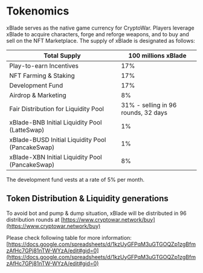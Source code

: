# Tokenomics

xBlade serves as the native game currency for CryptoWar. Players leverage xBlade to acquire characters, forge and reforge weapons, and to buy and sell on the NFT Marketplace. The supply of xBlade is designated as follows:

| Total Supply                                     | 100 millions xBlade                 |
| ------------------------------------------------ | ----------------------------------- |
| Play-to-earn Incentives                          | 17%                                 |
| NFT Farming & Staking                            | 17%                                 |
| Development Fund                                 | 17%                                 |
| Airdrop & Marketing                              | 8%                                  |
| Fair Distribution for Liquidity Pool             | 31% - selling in 96 rounds, 32 days |
| xBlade-BNB Initial Liquidity Pool (LatteSwap)    | 1%                                  |
| xBlade-BUSD Initial Liquidity Pool (PancakeSwap) | 1%                                  |
| xBlade-XBN Initial Liquidity Pool (PancakeSwap)  | 8%                                  |

The development fund vests at a rate of 5% per month.

## Token Distribution & Liquidity generations

To avoid bot and pump & dump situation, xBlade will be distributed in 96 distribution rounds at [https://www.cryptowar.network/buy](https://www.cryptowar.network/buy)

Please check following table for more information: [https://docs.google.com/spreadsheets/d/1kzUyGFPqM3uGTGOQZp1zgBfmzAfHc7GPj81nTW-WYzA/edit#gid=0](https://docs.google.com/spreadsheets/d/1kzUyGFPqM3uGTGOQZp1zgBfmzAfHc7GPj81nTW-WYzA/edit#gid=0)
